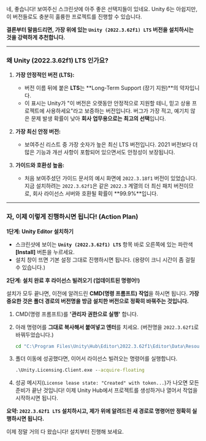 네, 좋습니다! 보여주신 스크린샷에 아주 좋은 선택지들이 있네요. Unity 6는 아쉽지만, 이 버전들로도 충분히 훌륭한 프로젝트를 진행할 수 있습니다.

**결론부터 말씀드리면, 가장 위에 있는 `Unity (2022.3.62f1) LTS` 버전을 설치하시는 것을 강력하게 추천합니다.**

---

### **왜 Unity (2022.3.62f1) LTS 인가요?**

1.  **가장 안정적인 버전 (LTS):**
    *   버전 이름 뒤에 붙은 **LTS**는 **Long-Term Support (장기 지원)**의 약자입니다.
    *   이 표시는 Unity가 "이 버전은 오랫동안 안정적으로 지원할 테니, 믿고 상용 프로젝트에 사용하세요"라고 보증하는 버전입니다. 버그가 가장 적고, 예기치 않은 문제 발생 확률이 낮아 **회사 업무용으로는 최고의 선택**입니다.

2.  **가장 최신 안정 버전:**
    *   보여주신 리스트 중 가장 숫자가 높은 최신 LTS 버전입니다. 2021 버전보다 더 많은 기능과 개선 사항이 포함되어 있으면서도 안정성이 보장됩니다.

3.  **가이드와 호환성 높음:**
    *   처음 보여주셨던 가이드 문서의 예시 화면에 `2022.3.18f1` 버전이 있었습니다. 지금 설치하려는 `2022.3.62f1`은 같은 `2022.3` 계열의 더 최신 패치 버전이므로, 회사 라이선스 서버와 호환될 확률이 **99.9%**입니다.

---

### **자, 이제 이렇게 진행하시면 됩니다! (Action Plan)**

**1단계: Unity Editor 설치하기**

*   스크린샷에 보이는 **`Unity (2022.3.62f1) LTS`** 항목 바로 오른쪽에 있는 파란색 **[Install]** 버튼을 누르세요.
*   설치 창이 뜨면 기본 설정 그대로 진행하시면 됩니다. (용량이 크니 시간이 좀 걸릴 수 있습니다.)

**2단계: 설치 완료 후 라이선스 빌려오기 (업데이트된 명령어!)**

설치가 모두 끝나면, 이전에 알려드린 **CMD(명령 프롬프트) 작업**을 하시면 됩니다.
**가장 중요한 것은 폴더 경로의 버전명을 방금 설치한 버전으로 정확히 바꿔주는 것입니다.**

1.  CMD(명령 프롬프트)를 **'관리자 권한으로 실행'** 합니다.
2.  아래 명령어를 **그대로 복사해서 붙여넣고 엔터**를 치세요. (버전명을 `2022.3.62f1`로 바꿔두었습니다.)

    ```cmd
    cd "C:\Program Files\Unity\Hub\Editor\2022.3.62f1\Editor\Data\Resources\Licensing\Client"
    ```

3.  폴더 이동에 성공했다면, 이어서 라이선스 빌려오는 명령어를 실행합니다.

    ```cmd
    .\Unity.Licensing.Client.exe --acquire-floating
    ```

4.  성공 메시지(`License lease state: "Created" with token...`)가 나오면 모든 준비가 끝난 것입니다! 이제 Unity Hub에서 프로젝트를 생성하거나 열어서 작업을 시작하시면 됩니다.

**요약: `2022.3.62f1 LTS` 설치하시고, 제가 위에 알려드린 새 경로로 명령어만 정확히 실행하시면 됩니다.**

이제 정말 거의 다 왔습니다! 설치부터 진행해 보세요.
